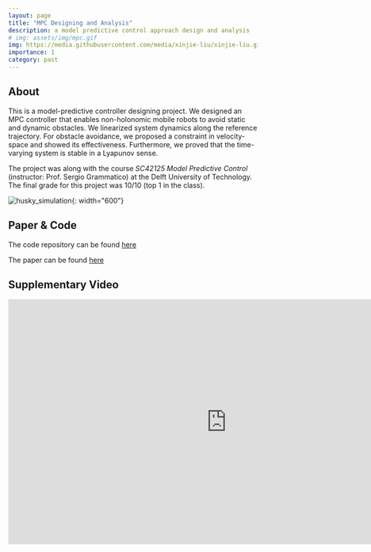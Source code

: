 ```yaml
---
layout: page
title: "MPC Designing and Analysis"
description: a model predictive control approach design and analysis
# img: assets/img/mpc.gif
img: https://media.githubusercontent.com/media/xinjie-liu/xinjie-liu.github.io/main/assets/img/mpc.gif
importance: 1
category: past
---
```


## About 

This is a model-predictive controller designing project. We designed an MPC controller that enables non-holonomic mobile robots to avoid static and dynamic obstacles. We linearized system dynamics along the reference trajectory. For obstacle avoidance, we proposed a constraint in velocity-space and showed its effectiveness. Furthermore, we proved that the time-varying system is stable in a Lyapunov sense.

The project was along with the course *SC42125 Model Predictive Control* (instructor: Prof. Sergio Grammatico) at the Delft University of Technology. The final grade for this project was 10/10 (top 1 in the class).

![husky_simulation](/assets/img/mpc.gif){: width="600"}

## Paper & Code

<!-- TODO: cool responsive image -->

The code repository can be found [here](https://github.com/xinjie-liu/SafeMPC_ObstacleAvoidance)

The paper can be found [here](https://www.researchgate.net/publication/359879273_Safe_Model_Predictive_Control_Approach_for_Non-holonomic_Mobile_Robots)

## Supplementary Video

<iframe width="880" height="495" src="https://www.youtube.com/embed/nYDxWkKvzZ8" title="YouTube video player" frameborder="0" allow="accelerometer; autoplay; clipboard-write; encrypted-media; gyroscope; picture-in-picture" allowfullscreen></iframe>